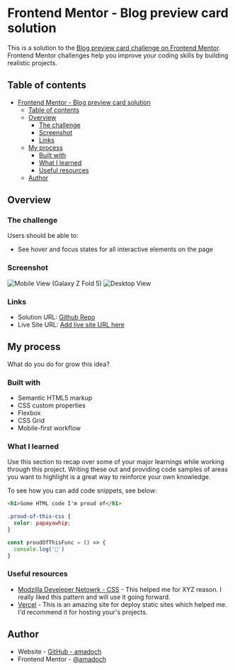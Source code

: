 # Frontend Mentor - Blog preview card solution

This is a solution to the [Blog preview card challenge on Frontend Mentor](https://www.frontendmentor.io/challenges/blog-preview-card-ckPaj01IcS). Frontend Mentor challenges help you improve your coding skills by building realistic projects. 

## Table of contents

- [Frontend Mentor - Blog preview card solution](#frontend-mentor---blog-preview-card-solution)
  - [Table of contents](#table-of-contents)
  - [Overview](#overview)
    - [The challenge](#the-challenge)
    - [Screenshot](#screenshot)
    - [Links](#links)
  - [My process](#my-process)
    - [Built with](#built-with)
    - [What I learned](#what-i-learned)
    - [Useful resources](#useful-resources)
  - [Author](#author)

## Overview

### The challenge

Users should be able to:

- See hover and focus states for all interactive elements on the page

### Screenshot

![Mobile View (Galaxy Z Fold 5)](./screenshots/)
![Desktop View](./screenshots/)

### Links

- Solution URL: [Github Repo](https://your-solution-url.com)
- Live Site URL: [Add live site URL here](https://your-live-site-url.com)

## My process

What do you do for grow this idea?

### Built with

- Semantic HTML5 markup
- CSS custom properties
- Flexbox
- CSS Grid
- Mobile-first workflow

### What I learned

Use this section to recap over some of your major learnings while working through this project. Writing these out and providing code samples of areas you want to highlight is a great way to reinforce your own knowledge.

To see how you can add code snippets, see below:

```html
<h1>Some HTML code I'm proud of</h1>
```
```css
.proud-of-this-css {
  color: papayawhip;
}
```
```js
const proudOfThisFunc = () => {
  console.log('🎉')
}
```


### Useful resources

- [Modzilla Develeper Netowrk - CSS](https://developer.mozilla.org/en-US/docs/Web/CSS) - This helped me for XYZ reason. I really liked this pattern and will use it going forward.
- [Vercel](https://vercel.com/home) - This is an amazing site for deploy static sites which helped me. I'd recommend it for hosting your's projects.

## Author

- Website - [GitHub - amadoch](https://github.com/amadoch)
- Frontend Mentor - [@amadoch](https://www.frontendmentor.io/profile/amadoch)
